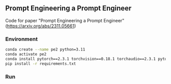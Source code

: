## Prompt Engineering a Prompt Engineer

Code for paper "Prompt Engineering a Prompt Engineer" (https://arxiv.org/abs/2311.05661)

### Environment

```bash
conda create --name pe2 python=3.11
conda activate pe2
conda install pytorch==2.3.1 torchvision==0.18.1 torchaudio==2.3.1 pytorch-cuda=12.1 -c pytorch -c nvidia
pip install -r requirements.txt
```

### Run
